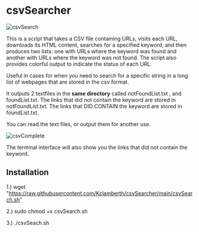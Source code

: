 # csvSearcher

![csvSearch](https://github.com/Kclamberth/csvSearcher/assets/127368340/bb33cb56-648a-470c-bca9-bd1af9853781)


This is a script that takes a CSV file containing URLs, visits each URL, downloads its HTML content, searches for a specified keyword, and then produces two lists: one with URLs where the keyword was found and another with URLs where the keyword was not found. The script also provides colorful output to indicate the status of each URL.

Useful in cases for when you need to search for a specific string in a long list of webpages that are stored in the csv format. 

It outputs 2 textfiles in the **same directory** called notFoundList.txt , and foundList.txt.
The links that did not contain the keyword are stored in notFoundList.txt.
The links that DID CONTAIN the keyword are stored in foundList.txt.

You can read the text files, or output them for another use.

![csvComplete](https://github.com/Kclamberth/csvSearcher/assets/127368340/9c8fd466-cf5a-4b23-a670-335f6a45d384)

The terminal interface will also show you the links that did not contain the keyword. 

Installation
--------------------------------------------------------------------------------------------------------
1.) wget "https://raw.githubusercontent.com/Kclamberth/csvSearcher/main/csvSearch.sh"

2.) sudo chmod +x csvSearch.sh

3.) ./csvSeach.sh
